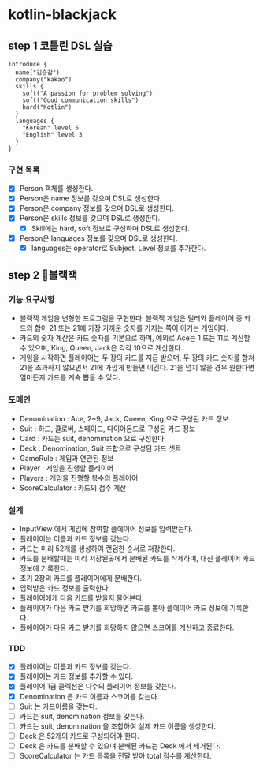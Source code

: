 # kotlin-blackjack

## step 1 코틀린 DSL 실습

```
introduce {
  name("김승갑")
  company("kakao")
  skills {
    soft("A passion for problem solving")
    soft("Good communication skills")
    hard("Kotlin")
  }
  languages {
    "Korean" level 5
    "English" level 3
  }
}
```

### 구현 목록

- [x] Person 객체를 생성한다.
- [x] Person은 name 정보를 갖으며 DSL로 생성한다.
- [x] Person은 company 정보를 갖으며 DSL로 생성한다.
- [x] Person은 skills 정보를 갖으며 DSL로 생성한다.
    - [x] Skill에는 hard, soft 정보로 구성하며 DSL로 생성한다.
- [x] Person은 languages 정보를 갖으며 DSL로 생성한다.
    - [x] languages는 operator로 Subject, Level 정보를 추가한다.

## step 2 🚀블랙잭

### 기능 요구사항

- 블랙잭 게임을 변형한 프로그램을 구현한다. 블랙잭 게임은 딜러와 플레이어 중 카드의 합이 21 또는 21에 가장 가까운 숫자를 가지는 쪽이 이기는 게임이다.
- 카드의 숫자 계산은 카드 숫자를 기본으로 하며, 예외로 Ace는 1 또는 11로 계산할 수 있으며, King, Queen, Jack은 각각 10으로 계산한다.
- 게임을 시작하면 플레이어는 두 장의 카드를 지급 받으며, 두 장의 카드 숫자를 합쳐 21을 초과하지 않으면서 21에 가깝게 만들면 이긴다. 21을 넘지 않을 경우 원한다면 얼마든지 카드를 계속 뽑을 수 있다.

### 도메인

- Denomination : Ace, 2~9, Jack, Queen, King 으로 구성된 카드 정보
- Suit : 하드, 클로버, 스페이드, 다이아몬드로 구성된 카드 정보
- Card : 카드는 suit, denomination 으로 구성한다.
- Deck : Denomination, Suit 조합으로 구성된 카드 셋트
- GameRule : 게임과 연관된 정보
- Player : 게임을 진행할 플레이어
- Players : 게임을 진행할 복수의 플레이어
- ScoreCalculator : 카드의 점수 계산

### 설계

- InputView 에서 게임에 참여할 플에이어 정보를 입력받는다.
- 플레이어는 이름과 카드 정보를 갖는다.
- 카드는 미리 52개를 생성하여 랜덤한 순서로 저장한다.
- 카드를 분배할때는 미리 저장된곳에서 분배된 카드를 삭제하며, 대신 플레이어 카드 정보에 기록한다.
- 초기 2장의 카드를 플레이어에게 분배한다.
- 입력받은 카드 정보를 출력한다.
- 플레이어에게 다음 카드를 받을지 물어본다.
- 플레이어가 다음 카드 받기를 희망하면 카드를 뽑아 플에이어 카드 정보에 기록한다.
- 플에이어가 다음 카드 받기를 희망하지 않으면 스코어를 계산하고 종료한다.

### TDD

- [x] 플레이어는 이름과 카드 정보를 갖는다.
- [x] 플레이어는 카드 정보를 추가할 수 있다.
- [x] 플레이어 1급 콜렉션은 다수의 플레이어 정보를 갖는다.
- [x] Denomination 은 카드 이름과 스코어를 갖는다.
- [ ] Suit 는 카드이름을 갖는다.
- [ ] 카드는 suit, denomination 정보를 갖는다.
- [ ] 카드는 suit, denomination 을 조합하여 실제 카드 이름을 생성한다.
- [ ] Deck 은 52개의 카드로 구성되어야 한다.
- [ ] Deck 은 카드를 분배할 수 있으며 분배된 카드는 Deck 에서 제거된다.
- [ ] ScoreCalculator 는 카드 목록을 전달 받아 total 점수를 계산한다.

